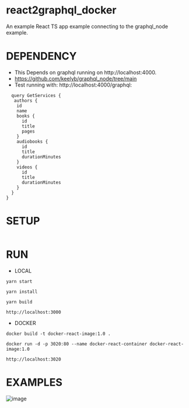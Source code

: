 # react2graphql_docker
An example React TS app example connecting to the graphql_node example.

# DEPENDENCY
- This Depends on graphql running on http://localhost:4000. 
- https://github.com/keelyb/graphql_node/tree/main
- Test running with: http://localhost:4000/graphql:
~~~
  query GetServices {
   authors {
    id
    name
    books {
      id
      title
      pages
    }
    audiobooks {
      id
      title
      durationMinutes
    }
    videos {
      id
      title
      durationMinutes
    }
  }
}
~~~
  
  
  

# SETUP

~~~

~~~

# RUN

- LOCAL 

~~~
yarn start

yarn install

yarn build

~~~
    http://localhost:3000

- DOCKER 
~~~
docker build -t docker-react-image:1.0 .

docker run -d -p 3020:80 --name docker-react-container docker-react-image:1.0
~~~
    http://localhost:3020


# EXAMPLES

![image](https://github.com/user-attachments/assets/2dcf1546-ba35-44cc-bd4c-c8871559c615)

